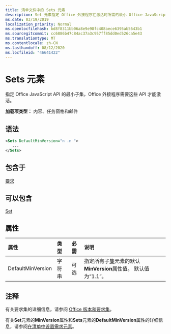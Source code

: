 ```yaml
---
title: 清单文件中的 Sets 元素
description: Set 元素指定 Office 外接程序在激活时所需的最小 Office JavaScript API 集。
ms.date: 03/19/2019
localization_priority: Normal
ms.openlocfilehash: bd8f8311bb06a8e9e98fc408aece6395ab5643b1
ms.sourcegitcommit: cc6886b47c84ac37a3c957ff85dd0ed526ca5e43
ms.translationtype: MT
ms.contentlocale: zh-CN
ms.lasthandoff: 08/12/2020
ms.locfileid: "46641422"
---
```

# <a name="sets-element"></a>Sets 元素

指定 Office JavaScript API 的最小子集，Office 外接程序需要这些 API 才能激活。

**加载项类型：** 内容、任务窗格和邮件

## <a name="syntax"></a>语法

```XML
<Sets DefaultMinVersion="n .n ">
   ...
</Sets>
```

## <a name="contained-in"></a>包含于

[要求](requirements.md)

## <a name="can-contain"></a>可以包含

[Set](set.md)

## <a name="attributes"></a>属性

|属性|类型|必需|说明|
|:-----|:-----|:-----|:-----|
|DefaultMinVersion|字符串|可选|指定所有子[集](set.md)元素的默认**MinVersion**属性值。 默认值为“1.1”。|

## <a name="remarks"></a>注释

有关要求集的详细信息，请参阅 [Office 版本和要求集](../../develop/office-versions-and-requirement-sets.md)。

有关**Set**元素的**MinVersion**属性和**Sets**元素的**DefaultMinVersion**属性的详细信息，请参阅[在清单中设置需求元素](../../develop/specify-office-hosts-and-api-requirements.md#set-the-requirements-element-in-the-manifest)。

